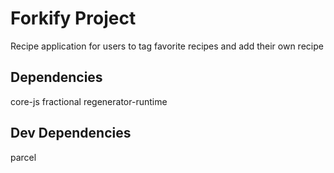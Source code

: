 # Forkify Project

Recipe application for users to tag favorite recipes and add their own recipe

## Dependencies

core-js
fractional
regenerator-runtime

## Dev Dependencies

parcel
